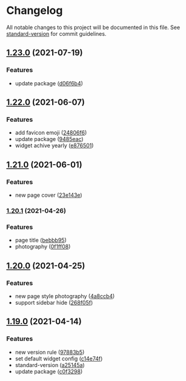 # Changelog

All notable changes to this project will be documented in this file. See [standard-version](https://github.com/conventional-changelog/standard-version) for commit guidelines.

## [1.23.0](https://github.com/lh1me/hexo-theme-aomori/compare/v1.22.0...v1.23.0) (2021-07-19)


### Features

* update package ([d06f6b4](https://github.com/lh1me/hexo-theme-aomori/commit/d06f6b4e9a3c461141cda15d85d7d65d9decf7d1))

## [1.22.0](https://github.com/lh1me/hexo-theme-aomori/compare/v1.21.0...v1.22.0) (2021-06-07)


### Features

* add favicon emoji ([24806f6](https://github.com/lh1me/hexo-theme-aomori/commit/24806f63f9189a9415e10404cfc40f8fe3aba2fe))
* update package ([9485eac](https://github.com/lh1me/hexo-theme-aomori/commit/9485eac2e029d5a0f1f8db86aa930639a3ec4bec))
* widget achive yearly ([e876501](https://github.com/lh1me/hexo-theme-aomori/commit/e876501d64f76bff8ac4d71ffc1cd9c0a7f1b436))

## [1.21.0](https://github.com/lh1me/hexo-theme-aomori/compare/v1.20.1...v1.21.0) (2021-06-01)


### Features

* new page cover ([23e143e](https://github.com/lh1me/hexo-theme-aomori/commit/23e143e3736f9d3abd2f3839fd618bcbf9f8658d))

### [1.20.1](https://github.com/lh1me/hexo-theme-aomori/compare/v1.20.0...v1.20.1) (2021-04-26)


### Features

* page title ([bebbb95](https://github.com/lh1me/hexo-theme-aomori/commit/bebbb9503fd2c39e035d01f3f8f283593547c467))
* photography ([0f1ff08](https://github.com/lh1me/hexo-theme-aomori/commit/0f1ff08c38cb5b4bb198e5b8c8d46949f38bca9a))

## [1.20.0](https://github.com/lh1me/hexo-theme-aomori/compare/v1.19.0...v1.20.0) (2021-04-25)


### Features

* new page style photography ([4a8ccb4](https://github.com/lh1me/hexo-theme-aomori/commit/4a8ccb4576275ead3e4fb3ce73872e36643f7871))
* support sidebar hide ([268f05f](https://github.com/lh1me/hexo-theme-aomori/commit/268f05f6618419cf82a68044caff93549a5af9fe))

## [1.19.0](https://github.com/lh1me/hexo-theme-aomori/compare/v1.18.0...v1.19.0) (2021-04-14)


### Features

* new version rule ([97883b5](https://github.com/lh1me/hexo-theme-aomori/commit/97883b57078afb761267d1af49a524b10ceaa96c))
* set default widget config ([c14e74f](https://github.com/lh1me/hexo-theme-aomori/commit/c14e74ff717b3b54bce1934f8de0f371cf3d024e))
* standard-version ([a25145a](https://github.com/lh1me/hexo-theme-aomori/commit/a25145a31e648916ca63409342cfa7908d095d33))
* update package ([c0f3298](https://github.com/lh1me/hexo-theme-aomori/commit/c0f3298e046196b9a384213ba0823de828edcfbc))
